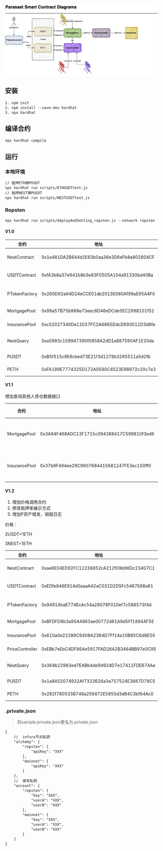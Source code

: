 ![image](https://github.com/Parasset/Doc/blob/main/Parasset_Smart_Contracts2.png)

## 安装

```
1. npm init
2. npm install --save-dev hardhat
3. npx hardhat
```


## 编译合约

```
npx hardhat compile
```

## 运行

### 本地环境

```
// 抵押ETH铸PUSDT
npx hardhat run scripts/ETHUSDTtest.js
// 抵押NEST铸PUSDT
npx hardhat run scripts/NESTUSDTtest.js
```

### Ropsten

```
npx hardhat run scripts/deployAndSetting_ropsten.js --network ropsten

```
#### V1.0

合约 | 地址 | 描述
---|---|---
NestContract | 0x1e481DA2B644d2E63b0aa36e3D6eFb8a802804CF | NEST Token合约
USDTContract | 0xfA3b8a37e941b8b3e83F0505A104a91330bd40Ba | USDT Token 合约
PTokenFactory | 0x260D92a64D24eCCE01db2013E060Af99aE95A4F0 | P资产工厂合约
MortgagePool | 0x99a57B75b968e73eec8D46eDCde5EC2998101f52 | 抵押池合约
InsurancePool | 0xc52027340De12037FC2A6865DdcD693011D3d8fe | 保险池合约
NestQuery | 0xa5993c159947390f0858A2dD1a887590AF1E20da | NEST 价格合约
PUSDT | 0xB5f515c6E6cbed73E21f3d1278b3265511a5d2fb | PUSDT合约
PETH | 0xFA189E7774325D172A0580C4523E98972c20c7e3 | PETH合约

#### V1.1

增加查询其他人债仓数据接口

合约 | 地址 | 描述
---|---|---
MortgagePool | 0x3A94F468ADC13F1715c094388417C599810f3ed9 | 抵押池合约
InsurancePool | 0x37b9F494ee29C9907684415681247FE3ec150ff0 | 保险池合约

#### V1.2

1. 增加价格调用合约
2. 修改抵押率展示方式
3. 增加P资产增发、销毁日志

价格：

2USDT=1ETH

3NEST=1ETH

合约 | 地址 | 描述
---|---|---
NestContract | 0xae6E04ED92FC12238852cA212f09b96Dc23407C1 | NEST Token合约
USDTContract | 0xEDfe846E914d0aaaA42aC031D2D5Fc5467E68a81 | USDT Token 合约
PTokenFactory | 0x94914baE774EcAc54a29078F010ef7c588573f4d | P资产工厂合约
MortgagePool | 0xBFDFD8b3a95A4863ae00772d81A9d5Ff1894AF5E | 抵押池合约
InsurancePool | 0x610a0e22286C6408A2384D7Ff14a10B85C6d8E50 | 保险池合约
PriceController | 0xEBb7eEbC4DF86Ae5917FAD26A2B3464BB97e0C95 | 价格调用合约
NestQuery | 0x364b22983ed7EABb4de94924D7e17411FDE674Ae | NEST 价格合约
PUSDT | 0x1a8A52074932Af7333626a3e757524E3667D78C5 | PUSDT合约
PETH | 0x282f780533B748a256872E5855d3d84C3bf64Ac0 | PETH合约

### .private.json

>将sample.private.json更名为.private.json

```
{
    //  infura节点私钥
    "alchemy": {
        "ropsten": {
            "apiKey": "XXX"
        },
        "mainnet": {
            "apiKey": "XXX"
        }
    },
    //  填写私钥
    "account": {
        "ropsten": {
            "key": "XXX",
            "userA": "XXX",
            "userB": "XXX"
        },
        "mainnet": {
            "key": "XXX",
            "userA": "XXX",
            "userB": "XXX"
        }
    }
}
```





